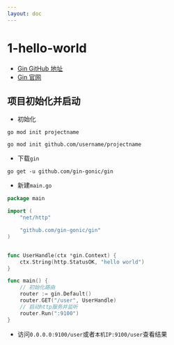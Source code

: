```yaml
---
layout: doc
---
```


# 1-hello-world

- [Gin GitHub 地址](https://github.com/gin-gonic/gin)
- [Gin 官网](https://gin-gonic.com/)

## 项目初始化并启动

- 初始化
```shell
go mod init projectname

go mod init github.com/username/projectname
```

- 下载`gin`

```shell
go get -u github.com/gin-gonic/gin
```

- 新建`main.go`

```Go
package main

import (
	"net/http"

	"github.com/gin-gonic/gin"
)


func UserHandle(ctx *gin.Context) {
	ctx.String(http.StatusOK, "hello world")
} 

func main() {
	// 初始化路由
	router := gin.Default()
	router.GET("/user", UserHandle)
	// 启动http服务并监听
	router.Run(":9100")
}
```

- 访问`0.0.0.0:9100/user`或者`本机IP:9100/user`查看结果


